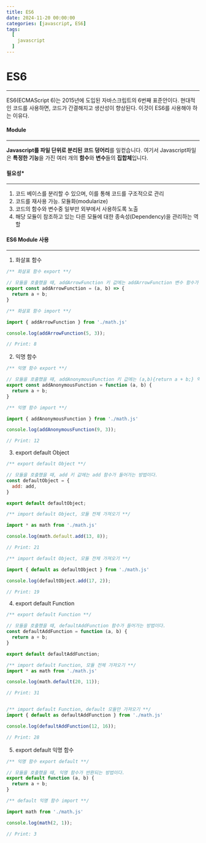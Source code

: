 ```yaml
---
title: ES6
date: 2024-11-20 00:00:00
categories: [javascript, ES6]
tags:
  [
    javascript
  ]
---
```


# ES6
---
ES6(ECMAScript 6)는 2015년에 도입된 자바스크립트의 6번째 표준안이다. 현대적인 코드를 사용하면, 코드가 간결해지고 생산성이 향상된다. 이것이 ES6를 사용해야 하는 이유다.

#### **Module**
---
**Javascript를 파일 단위로 분리된 코드 덩어리**를 일컫습니다. 여기서 Javascript파일은 **특정한 기능**을 가진 여러 개의 **함수**와 **변수**들의 **집합체**입니다.

#### **필요성***
---
1. 코드 베이스를 분리할 수 있으며, 이를 통해 코드를 구조적으로 관리
2. 코드를 재사용 가능. 모듈화(modularize)
3. 코드의 함수와 변수중 일부만 외부에서 사용하도록 노출
4. 해당 모듈이 참조하고 있는 다른 모듈에 대한 종속성(Dependency)을 관리하는 역할

#### **ES6 Module 사용**
---
1. 화살표 함수 
```javascript
/** 화살표 함수 export **/

// 모듈을 호출했을 때, addArrowFunction 키 값에는 addArrowFunction 변수 함수가 가지고 있는 값이 할당된다.
export const addArrowFunction = (a, b) => {
  return a + b;
}

/** 화살표 함수 import **/

import { addArrowFunction } from './math.js'

console.log(addArrowFunction(5, 3));

// Print: 8
```

2. 익명 함수
```javascript
/** 익명 함수 export **/

// 모듈을 호출했을 때, addAnonymousFunction 키 값에는 (a,b){return a + b;} 익명 함수가 할당된다.
export const addAnonymousFunction = function (a, b) {
  return a + b;
}

/** 익명 함수 import **/

import { addAnonymousFunction } from './math.js'

console.log(addAnonymousFunction(9, 3));

// Print: 12
```

3. export default Object
```javascript
/** export default Object **/

// 모듈을 호출했을 때, add 키 값에는 add 함수가 들어가는 방법이다.
const defaultObject = {
  add: add,
}

export default defaultObject;

/** import default Object, 모듈 전체 가져오기 **/

import * as math from './math.js'

console.log(math.default.add(13, 8));

// Print: 21

/** import default Object, 모듈 전체 가져오기 **/

import { default as defaultObject } from './math.js'

console.log(defaultObject.add(17, 2));

// Print: 19
```

4. export default Function

```javascript
/** export default Function **/

// 모듈을 호출했을 때, defaultAddFunction 함수가 들어가는 방법이다.
const defaultAddFunction = function (a, b) {
  return a + b;
}

export default defaultAddFunction;

/** import default Function, 모듈 전체 가져오기 **/
import * as math from './math.js'

console.log(math.default(20, 11));

// Print: 31


/** import default Function, default 모듈만 가져오기 **/
import { default as defaultAddFunction } from './math.js'

console.log(defaultAddFunction(12, 16));

// Print: 28
```

5. export default 익명 함수
```javascript
/** 익명 함수 export default **/

// 모듈을 호출했을 때, 익명 함수가 반환되는 방법이다.
export default function (a, b) {
  return a + b;
}

/** default 익명 함수 import **/

import math from './math.js'

console.log(math(2, 1));

// Print: 3
```